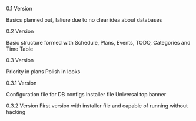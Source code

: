 0.1 Version

Basics planned out, faliure due to no clear idea about databases

0.2 Version

Basic structure formed with Schedule, Plans, Events, TODO, Categories and Time Table

0.3 Version

Priority in plans
Polish in looks

0.3.1 Version

Configuration file for DB configs
Installer file
Universal top banner

0.3.2 Version
First version with installer file and capable of running without hacking
